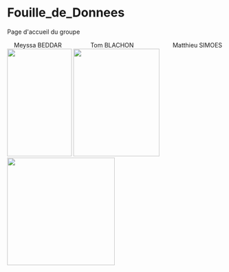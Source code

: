 # Fouille_de_Donnees
Page d'accueil du groupe 
<body background="https://user-images.githubusercontent.com/72613969/108887341-69b2ad00-760a-11eb-86c3-5cb343192144.png">
&nbsp;&nbsp;&nbsp; Meyssa BEDDAR &nbsp;&nbsp;&nbsp;&nbsp;&nbsp;&nbsp;&nbsp;&nbsp;&nbsp;&nbsp;&nbsp;&nbsp;&nbsp;&nbsp;&nbsp; Tom BLACHON &nbsp;&nbsp;&nbsp;&nbsp;&nbsp;&nbsp;&nbsp;&nbsp;&nbsp;&nbsp;&nbsp;&nbsp;&nbsp;&nbsp;&nbsp;&nbsp;&nbsp;&nbsp;&nbsp;&nbsp;&nbsp; Matthieu SIMOES

<DIV class=toto>
  
  <img src="https://user-images.githubusercontent.com/72613969/108885128-b47ef580-7607-11eb-9342-6c32a4a504f2.jpg" width="150" height="250">
  <img src="https://user-images.githubusercontent.com/72613969/108885222-d5474b00-7607-11eb-9b74-22c7e3ebdcef.jpg" width="200" height="250">
  <img src="https://user-images.githubusercontent.com/72613969/108886341-26a40a00-7609-11eb-8c06-92a1072fd7a6.jpg" width="250" height="250">
  
</DIV>

</body>
